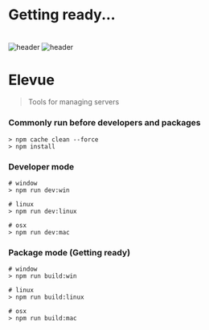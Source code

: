 # Getting ready...

#
#
#


![header](https://capsule-render.vercel.app/api?type=cylinder&color=random)
![header](https://capsule-render.vercel.app/api?text=Elevue!)

# Elevue
> Tools for managing servers

### Commonly run before developers and packages
```
> npm cache clean --force
> npm install
```

### Developer mode
```
# window
> npm run dev:win

# linux
> npm run dev:linux

# osx
> npm run dev:mac
```

### Package mode (Getting ready)
```
# window
> npm run build:win

# linux
> npm run build:linux

# osx
> npm run build:mac
```
